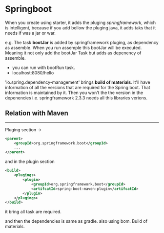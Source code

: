 # Springboot

When you create using starter, it adds the pluging _springframework_, which is intelligent, because if you add bellow the pluging java, it adds taks that it needs if was a jar or war.

e.g.
The task **bootJar** is added by springframework pluging, as dependency as assemble. When you run assemple this bootJar will be executed.
Meaning it not only add the bootJar Task but adds as depenency of assemble.

- you can run with bootRun task.
- localhost:8080/hello

'io.spring.dependency-management' brings **build of materials**. It'll have information of all the versions that are required for the Spring boot. That information is maintained by it. Then you won't the the version in the depenencies
i.e. springframework 2.3.3 needs all this libraries verions.

## Relation with Maven

---

Pluging section ->

```xml
<parent>
    <groupId>org.springframework.boot</groupId>
    ...
</parent>
```

and in the plugin section

```xml
<build>
    <plugings>
        <plugin>
            <groupId>org.springframework.boot</groupId>
            <artifcatId>spring-boot-maven-plugin</artifcatId>
        </plugin>
    </plugings>
</build>

```

it bring all task are required.

and then the dependencies is same as gradle.
also using bom. Build of materials.
